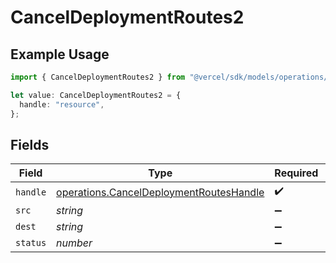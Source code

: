 # CancelDeploymentRoutes2

## Example Usage

```typescript
import { CancelDeploymentRoutes2 } from "@vercel/sdk/models/operations/canceldeployment.js";

let value: CancelDeploymentRoutes2 = {
  handle: "resource",
};
```

## Fields

| Field                                                                                              | Type                                                                                               | Required                                                                                           | Description                                                                                        |
| -------------------------------------------------------------------------------------------------- | -------------------------------------------------------------------------------------------------- | -------------------------------------------------------------------------------------------------- | -------------------------------------------------------------------------------------------------- |
| `handle`                                                                                           | [operations.CancelDeploymentRoutesHandle](../../models/operations/canceldeploymentrouteshandle.md) | :heavy_check_mark:                                                                                 | N/A                                                                                                |
| `src`                                                                                              | *string*                                                                                           | :heavy_minus_sign:                                                                                 | N/A                                                                                                |
| `dest`                                                                                             | *string*                                                                                           | :heavy_minus_sign:                                                                                 | N/A                                                                                                |
| `status`                                                                                           | *number*                                                                                           | :heavy_minus_sign:                                                                                 | N/A                                                                                                |